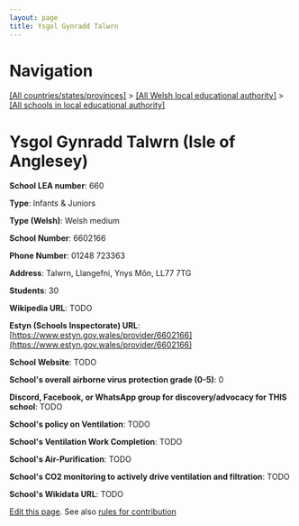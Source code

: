 ```yaml
---
layout: page
title: Ysgol Gynradd Talwrn
---
```

# Navigation

[[All countries/states/provinces]](../../..) > [[All Welsh local educational authority]](../..) > [[All schools in local educational authority]](..)

# Ysgol Gynradd Talwrn (Isle of Anglesey)

**School LEA number**: 660

**Type**: Infants & Juniors

**Type (Welsh)**: Welsh medium

**School Number**: 6602166

**Phone Number**: 01248 723363

**Address**: Talwrn, Llangefni, Ynys Môn, LL77 7TG

**Students**: 30

**Wikipedia URL**: TODO

**Estyn (Schools Inspectorate) URL**: [https://www.estyn.gov.wales/provider/6602166](https://www.estyn.gov.wales/provider/6602166)

**School Website**: TODO

**School's overall airborne virus protection grade (0-5)**: 0

**Discord, Facebook, or WhatsApp group for discovery/advocacy for THIS school**: TODO

**School's policy on Ventilation**: TODO

**School's Ventilation Work Completion**: TODO

**School's Air-Purification**: TODO

**School's CO2 monitoring to actively drive ventilation and filtration**: TODO

**School's Wikidata URL**: TODO




[Edit this page](https://github.com/ventilate-schools/Wales/edit/prif/./Isle_of_Anglesey/Ysgol_Gynradd_Talwrn.md). See also [rules for contribution](../../../contribution-rules/)